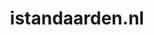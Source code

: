 ---
layout: post
title:  "istandaarden.nl"
internal_url:  "/data/istandaarden.nl.html"
categories: dutchgov
---